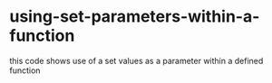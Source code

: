 # using-set-parameters-within-a-function
this code shows use of a set values as a parameter within a defined function
